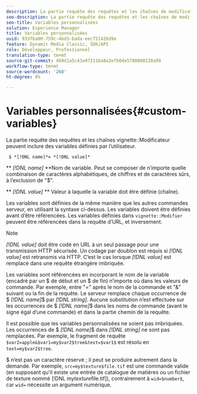 ```yaml
---
description: La partie requête des requêtes et les chaînes de modificateur de vignette peuvent inclure des variables définies par l’utilisateur.
seo-description: La partie requête des requêtes et les chaînes de modificateur de vignette peuvent inclure des variables définies par l’utilisateur.
seo-title: Variables personnalisées
solution: Experience Manager
title: Variables personnalisées
uuid: 933fba00-759c-4bd3-bada-eec751426d9e
feature: Dynamic Media Classic, SDK/API
role: Développeur, Professionnel
translation-type: tm+mt
source-git-commit: 469d1a5c43a972116a8a2efb0de5708800130a99
workflow-type: tm+mt
source-wordcount: '268'
ht-degree: 0%

---
```



# Variables personnalisées{#custom-variables}

La partie requête des requêtes et les chaînes vignette::Modificateur peuvent inclure des variables définies par l’utilisateur.

` $ *[!DNL name]*= *[!DNL value]*`

** *[!DNL name]* **Nom de variable. Peut se composer de n’importe quelle combinaison de caractères alphabétiques, de chiffres et de caractères sûrs, à l’exclusion de &quot;$&quot;.

** *[!DNL value]* ** Valeur à laquelle la variable doit être définie (chaîne).

Les variables sont définies de la même manière que les autres commandes serveur, en utilisant la syntaxe ci-dessus. Les variables doivent être définies avant d’être référencées. Les variables définies dans `vignette::Modifier` peuvent être référencées dans la requête d’URL, et inversement.

>[!NOTE]
>
>*[!DNL value]* doit être codé en URL à un seul passage pour une transmission HTTP sécurisée. Un codage par doublon est requis si *[!DNL value]* est retransmis via HTTP. C’est le cas lorsque *[!DNL value]* est remplacé dans une requête étrangère imbriquée.

Les variables sont référencées en incorporant le nom de la variable (encadré par un $ de début et un $ de fin) n’importe où dans les valeurs de commande. Par exemple, entre &quot;=&quot; après le nom de la commande et &quot;&amp;&quot; suivant ou la fin de la requête. Le serveur remplace chaque occurrence de $ *[!DNL name]*$ par *[!DNL string]*. Aucune substitution n’est effectuée sur les occurrences de $ *[!DNL name]*$ dans les noms de commande (avant le signe égal d’une commande) et dans la partie chemin de la requête.

Il est possible que les variables personnalisées ne soient pas imbriquées. Les occurrences de $ *[!DNL name]*$ dans *[!DNL string]* ne sont pas remplacées. Par exemple, le fragment de requête `$var2=apple&$var1=my$var2$tree&text=$var1$` est résolu en `text=my$var2$tree`.

$ n’est pas un caractère réservé ; il peut se produire autrement dans la demande. Par exemple, `src=my$texture$file.tif` est une commande valide (en supposant qu&#39;il existe une entrée de catalogue de matières ou un fichier de texture nommé [!DNL my$texture$file.tif]), contrairement à `wid=$number$`, car `wid=` nécessite un argument numérique.
